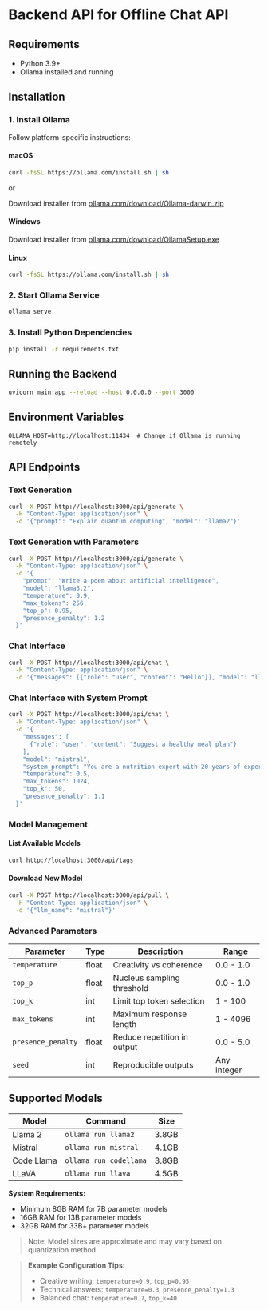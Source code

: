 # Backend API for Offline Chat API

## Requirements
- Python 3.9+
- Ollama installed and running

## Installation

### 1. Install Ollama
Follow platform-specific instructions:

#### macOS
```bash
curl -fsSL https://ollama.com/install.sh | sh
```
or

Download installer from [ollama.com/download/Ollama-darwin.zip](https://ollama.com/download/Ollama-darwin.zip)

#### Windows
Download installer from [ollama.com/download/OllamaSetup.exe](https://ollama.com/download/OllamaSetup.exe)

#### Linux
```bash
curl -fsSL https://ollama.com/install.sh | sh
```

### 2. Start Ollama Service
```bash
ollama serve
```

### 3. Install Python Dependencies
```bash
pip install -r requirements.txt
```

## Running the Backend
```bash
uvicorn main:app --reload --host 0.0.0.0 --port 3000
```

## Environment Variables
```env
OLLAMA_HOST=http://localhost:11434  # Change if Ollama is running remotely
```

## API Endpoints

### Text Generation
```bash
curl -X POST http://localhost:3000/api/generate \
  -H "Content-Type: application/json" \
  -d '{"prompt": "Explain quantum computing", "model": "llama2"}'
```

### Text Generation with Parameters
```bash
curl -X POST http://localhost:3000/api/generate \
  -H "Content-Type: application/json" \
  -d '{
    "prompt": "Write a poem about artificial intelligence",
    "model": "llama3.2",
    "temperature": 0.9,
    "max_tokens": 256,
    "top_p": 0.95,
    "presence_penalty": 1.2
  }'
```

### Chat Interface
```bash
curl -X POST http://localhost:3000/api/chat \
  -H "Content-Type: application/json" \
  -d '{"messages": [{"role": "user", "content": "Hello"}], "model": "llama2"}'
```

### Chat Interface with System Prompt
```bash
curl -X POST http://localhost:3000/api/chat \
  -H "Content-Type: application/json" \
  -d '{
    "messages": [
      {"role": "user", "content": "Suggest a healthy meal plan"}
    ],
    "model": "mistral",
    "system_prompt": "You are a nutrition expert with 20 years of experience. Provide detailed explanations.",
    "temperature": 0.5,
    "max_tokens": 1024,
    "top_k": 50,
    "presence_penalty": 1.1
  }'
```

### Model Management

#### List Available Models
```bash
curl http://localhost:3000/api/tags
```

#### Download New Model
```bash
curl -X POST http://localhost:3000/api/pull \
  -H "Content-Type: application/json" \
  -d '{"llm_name": "mistral"}'
```

### Advanced Parameters
| Parameter         | Type    | Description                          | Range       |
|-------------------|---------|--------------------------------------|-------------|
| `temperature`     | float   | Creativity vs coherence              | 0.0 - 1.0   |
| `top_p`           | float   | Nucleus sampling threshold           | 0.0 - 1.0   |
| `top_k`           | int     | Limit top token selection            | 1 - 100     |
| `max_tokens`      | int     | Maximum response length              | 1 - 4096    |
| `presence_penalty`| float   | Reduce repetition in output          | 0.0 - 5.0   |
| `seed`            | int     | Reproducible outputs                 | Any integer |

## Supported Models
| Model        | Command                      | Size    |
|--------------|------------------------------|---------|
| Llama 2      | `ollama run llama2`          | 3.8GB   |
| Mistral      | `ollama run mistral`         | 4.1GB   |
| Code Llama   | `ollama run codellama`       | 3.8GB   |
| LLaVA        | `ollama run llava`           | 4.5GB   |

**System Requirements:**
- Minimum 8GB RAM for 7B parameter models
- 16GB RAM for 13B parameter models
- 32GB RAM for 33B+ parameter models

> Note: Model sizes are approximate and may vary based on quantization method

> **Example Configuration Tips:**
> - Creative writing: `temperature=0.9`, `top_p=0.95`
> - Technical answers: `temperature=0.3`, `presence_penalty=1.3`
> - Balanced chat: `temperature=0.7`, `top_k=40`